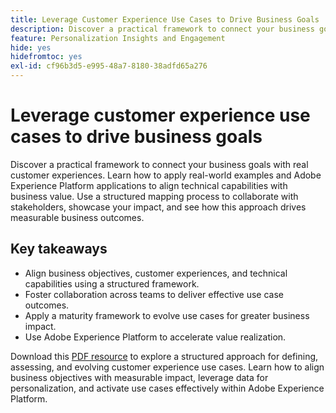```yaml
---
title: Leverage Customer Experience Use Cases to Drive Business Goals
description: Discover a practical framework to connect your business goals with real customer experiences. Use the included worksheets to strategize, refine, and apply use cases effectively within Adobe Experience Platform.
feature: Personalization Insights and Engagement
hide: yes
hidefromtoc: yes
exl-id: cf96b3d5-e995-48a7-8180-38adfd65a276
---
```

# Leverage customer experience use cases to drive business goals

Discover a practical framework to connect your business goals with real customer experiences. Learn how to apply real-world examples and Adobe Experience Platform applications to align technical capabilities with business value. Use a structured mapping process to collaborate with stakeholders, showcase your impact, and see how this approach drives measurable business outcomes.

## Key takeaways

- Align business objectives, customer experiences, and technical capabilities using a structured framework.
- Foster collaboration across teams to deliver effective use case outcomes.
- Apply a maturity framework to evolve use cases for greater business impact.
- Use Adobe Experience Platform to accelerate value realization.

Download this [PDF resource](../assets/summit/20250110-summit-session-s651-leave-behind.pdf) to explore a structured approach for defining, assessing, and evolving customer experience use cases. Learn how to align business objectives with measurable impact, leverage data for personalization, and activate use cases effectively within Adobe Experience Platform.
